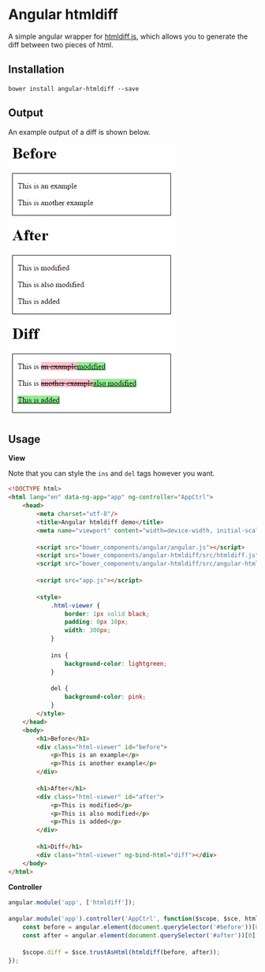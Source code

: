 # Angular htmldiff

A simple angular wrapper for [htmldiff.js](https://github.com/tnwinc/htmldiff.js), which allows you to generate the diff between two pieces of html.

## Installation

    bower install angular-htmldiff --save

## Output

An example output of a diff is shown below.

![alt tag](example/output.png)

## Usage

**View**

Note that you can style the `ins` and `del` tags however you want.

```html
<!DOCTYPE html>
<html lang="en" data-ng-app="app" ng-controller="AppCtrl">
    <head>
        <meta charset="utf-8"/>
        <title>Angular htmldiff demo</title>
        <meta name="viewport" content="width=device-width, initial-scale=1">

        <script src="bower_components/angular/angular.js"></script>
        <script src="bower_components/angular-htmldiff/src/htmldiff.js"></script>
        <script src="bower_components/angular-htmldiff/src/angular-htmldiff.js"></script>

        <script src="app.js"></script>

        <style>
            .html-viewer {
                border: 1px solid black;
                padding: 0px 10px;
                width: 300px;
            }

            ins {
                background-color: lightgreen;
            }

            del {
                background-color: pink;
            }
        </style>
    </head>
    <body>
        <h1>Before</h1>
        <div class="html-viewer" id="before">
            <p>This is an example</p>
            <p>This is another example</p>
        </div>

        <h1>After</h1>
        <div class="html-viewer" id="after">
            <p>This is modified</p>
            <p>This is also modified</p>
            <p>This is added</p>
        </div>

        <h1>Diff</h1>
        <div class="html-viewer" ng-bind-html="diff"></div>
    </body>
</html>

```

**Controller**
```js
angular.module('app', ['htmldiff']);

angular.module('app').controller('AppCtrl', function($scope, $sce, htmldiff) {
    const before = angular.element(document.querySelector('#before'))[0].innerHTML;
    const after = angular.element(document.querySelector('#after'))[0].innerHTML;

    $scope.diff = $sce.trustAsHtml(htmldiff(before, after));
});
```
